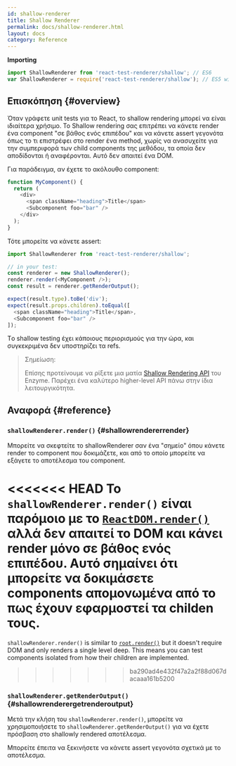 ```yaml
---
id: shallow-renderer
title: Shallow Renderer
permalink: docs/shallow-renderer.html
layout: docs
category: Reference
---
```


**Importing**

```javascript
import ShallowRenderer from 'react-test-renderer/shallow'; // ES6
var ShallowRenderer = require('react-test-renderer/shallow'); // ES5 with npm
```

## Επισκόπηση {#overview}

Όταν γράφετε unit tests για το React, το shallow rendering μπορεί να είναι ιδιαίτερα χρήσιμο. To Shallow rendering σας επιτρέπει να κάνετε render ένα component "σε βάθος ενός επιπέδου"  και να κάνετε assert γεγονότα όπως το τι επιστρέφει στο render ένα method, χωρίς να ανασυχείτε για την συμπεριφορά των child components της μεθόδου, τα οποία δεν αποδίδονται ή αναφέρονται. Αυτό δεν απαιτεί ένα DOM. 

Για παράδειγμα, αν έχετε το ακόλουθο component:

```javascript
function MyComponent() {
  return (
    <div>
      <span className="heading">Title</span>
      <Subcomponent foo="bar" />
    </div>
  );
}
```

Τότε μπορείτε να κάνετε assert:

```javascript
import ShallowRenderer from 'react-test-renderer/shallow';

// in your test:
const renderer = new ShallowRenderer();
renderer.render(<MyComponent />);
const result = renderer.getRenderOutput();

expect(result.type).toBe('div');
expect(result.props.children).toEqual([
  <span className="heading">Title</span>,
  <Subcomponent foo="bar" />
]);
```

Τo shallow testing έχει κάποιους περιορισμούς για την ώρα, και συγκεκριμένα δεν υποστηρίζει τα refs.

> Σημείωση:
>
> Επίσης προτείνουμε να ρίξετε μια ματία [Shallow Rendering API](https://airbnb.io/enzyme/docs/api/shallow.html) του Enzyme. Παρέχει ένα καλύτερο higher-level API πάνω στην ίδια λειτουργικότητα.

## Αναφορά {#reference}

### `shallowRenderer.render()` {#shallowrendererrender}

Μπορείτε να σκεφτείτε το shallowRenderer σαν ένα "σημείο" όπου κάνετε render το component που δοκιμάζετε, και από το οποίο μπορείτε να εξάγετε το αποτέλεσμα του component.

<<<<<<< HEAD
Το `shallowRenderer.render()` είναι παρόμοιο με το [`ReactDOM.render()`](/docs/react-dom.html#render) αλλά δεν απαιτεί το DOM και κάνει render μόνο σε βάθος ενός επιπέδου. Αυτό σημαίνει ότι μπορείτε να δοκιμάσετε components απομονωμένα από το πως έχουν εφαρμοστεί τα childen τους.
=======
`shallowRenderer.render()` is similar to [`root.render()`](/docs/react-dom-client.html#createroot) but it doesn't require DOM and only renders a single level deep. This means you can test components isolated from how their children are implemented.
>>>>>>> ba290ad4e432f47a2a2f88d067dacaaa161b5200

### `shallowRenderer.getRenderOutput()` {#shallowrenderergetrenderoutput}

Μετά την κλήση του `shallowRenderer.render()`, μπορείτε να χρησιμοποιήσετε το `shallowRenderer.getRenderOutput()` για να έχετε πρόσβαση στο shallowly rendered αποτέλεσμα.

Μπορείτε έπειτα να ξεκινήσετε να κάνετε assert γεγονότα σχετικά με το αποτέλεσμα.

